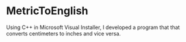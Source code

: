 # MetricToEnglish
Using C++ in Microsoft Visual Installer, I developed a program that that converts centimeters to inches and vice versa.
